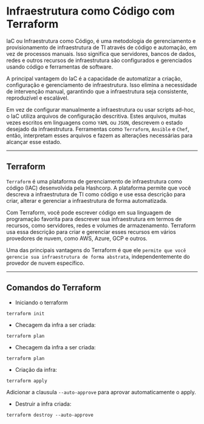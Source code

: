 # Infraestrutura como Código com Terraform

IaC ou Infraestrutura como Código, é uma metodologia de gerenciamento e provisionamento de infraestrutura de TI através de código e automação, em vez de processos manuais. Isso significa que servidores, bancos de dados, redes e outros recursos de infraestrutura são configurados e gerenciados usando código e ferramentas de software.

A principal vantagem do IaC é a capacidade de automatizar a criação, configuração e gerenciamento de infraestrutura. Isso elimina a necessidade de intervenção manual, garantindo que a infraestrutura seja consistente, reproduzível e escalável.

Em vez de configurar manualmente a infraestrutura ou usar scripts ad-hoc, o IaC utiliza arquivos de configuração descritiva. Estes arquivos, muitas vezes escritos em linguagens como `YAML` ou `JSON`, descrevem o estado desejado da infraestrutura. Ferramentas como `Terraform`, `Ansible` e `Chef`, então, interpretam esses arquivos e fazem as alterações necessárias para alcançar esse estado.

---

## Terraform

`Terraform` é uma plataforma de gerenciamento de infraestrutura como código (IAC) desenvolvida pela Hashcorp. A plataforma permite que você descreva a infraestrutura de TI como código e use essa descrição para criar, alterar e gerenciar a infraestrutura de forma automatizada.

Com Terraform, você pode escrever código em sua linguagem de programação favorita para descrever sua infraestrutura em termos de recursos, como servidores, redes e volumes de armazenamento. Terraform usa essa descrição para criar e gerenciar esses recursos em vários provedores de nuvem, como AWS, Azure, GCP e outros.

Uma das principais vantagens do Terraform é que ele `permite que você gerencie sua infraestrutura de forma abstrata`, independentemente do provedor de nuvem específico.

---

## Comandos do Terraform

* Iniciando o terraform

```hcl
terraform init
```

* Checagem da infra a ser criada:

```hcl
terraform plan
```

* Checagem da infra a ser criada:

```hcl
terraform plan
```

* Criação da infra:

```hcl
terraform apply
```

Adicionar a clausula `--auto-approve` para aprovar automaticamente o apply.

* Destruir a infra criada:

```hcl
terraform destroy --auto-approve
```